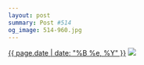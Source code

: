```yaml
---
layout: post
summary: Post #514
og_image: 514-960.jpg
---
```


<p>
  <time><a href="/514">{{ page.date | date: "%B %e, %Y" }}</a></time>
  <a href="/514"><img src="{{ site.assets_url }}/514-480.jpg" srcset="{{ site.assets_url }}/514-240.jpg 240w, {{ site.assets_url }}/514-480.jpg 480w, {{ site.assets_url }}/514-720.jpg 720w, {{ site.assets_url }}/514-960.jpg 960w" sizes="(min-width: 700px) 50vw, calc(100vw - 2rem)" /></a>
</p>
